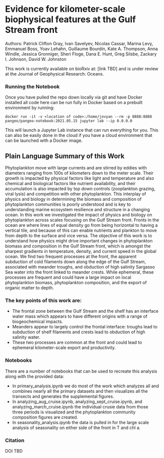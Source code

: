 # Evidence for kilometer-scale biophysical features at the Gulf Stream front

Authors: Patrick Clifton Gray, Ivan Savelyev, Nicolas Cassar, Marina Levy, Emmanuel Boss, Yoav Lehahn, Guillaume Bourdin, Kate A. Thompson, Anna Windle, Jessica Gronniger, Sheri Floge, Dana E. Hunt, Greg Silsbe, Zackary I. Johnson, David W. Johnston

This work is currently available on bioRxiv at: [link TBD] and is under review at the Journal of Geophysical Research: Oceans.

### Running the Notebook
Once you have pulled the repo down locally via git and have Docker installed all code here can be run fully in Docker based on a prebuilt environment by running:

`docker run -it -v <location of code>:/home/jovyan --rm -p 8888:8888 pangeo/pangeo-notebook:2021.05.15 jupyter lab --ip 0.0.0.0`

This will launch a Jupyter Lab instance that can run everything for you. This can also be easily done in the cloud if you have a cloud environment that can be launched with a Docker image.

## Plain Language Summary of this Work

Phytoplankton move with large currents and are stirred by eddies with diameters ranging from 100s of kilometers down to the meter scale. Their growth is impacted by physical factors like light and temperature and also chemical and biological factors like nutrient availability, and their accumulation is also impacted by top down controls (zooplankton grazing, viral lysis) and competition with other phytoplankton. This interplay of physics and biology in determining the biomass and composition of phytoplankton communities is poorly understood and is key to understanding marine ecosystem resilience and structure in a changing ocean. In this work we investigated the impact of physics and biology on phytoplankton across scales focusing on the Gulf Stream front. Fronts in the ocean are where lines of equal density go from being horizontal to having a vertical tile, and because of this can enable nutrients and plankton to move from depth to the surface and vice versa. The objective of this work is to understand how physics might drive important changes in phytoplankton biomass and composition in the Gulf Stream front, which is amongst the sharpest gradients in temperature, density, and current speed in the global ocean. We find two frequent processes at the front, the apparent subduction of cold filaments down along the edge of the Gulf Stream, associated with meander troughs, and obduction of high salinity Sargasso Sea water into the front linked to meander crests. While ephemeral, these processes are frequent and could have a large impact on local phytoplankton biomass, phytoplankton composition, and the export of organic matter to depth.

### The key points of this work are:
-  The frontal zone between the Gulf Stream and the shelf has an interface water mass which appears to have different origins with a range of biogeochemical impacts.
-  Meanders appear to largely control the frontal interface: troughs lead to subduction of shelf filaments and crests lead to obduction of high salinity water. 
-  These two processes are common at the front and could lead to ephemeral kilometer-scale export and productivity.

### Notebooks
There are a number of notebooks that can be used to recreate this analysis along with the provided data: 
- In primary_analysis.ipynb we do most of the work which analyzes all and combines nearly all the primary datasets and then visualizes all the transects and generates the supplemental figures.
- In analyzing_aug_cruise.ipynb, analyzing_sept_cruise.ipynb, and analyzing_march_cruise.ipynb the individual crusie data from those three periods is visualized and the phytoplankton community composition figures are created.
- In seasonality_analysis.ipynb the data is pulled in for the large scale analysis of seasonality on either side of the front in T and chl a.

### Citation
DOI TBD
